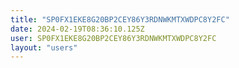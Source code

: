```yaml
---
title: "SP0FX1EKE8G20BP2CEY86Y3RDNWKMTXWDPC8Y2FC"
date: 2024-02-19T08:36:10.125Z
user: SP0FX1EKE8G20BP2CEY86Y3RDNWKMTXWDPC8Y2FC
layout: "users"
---
```

    